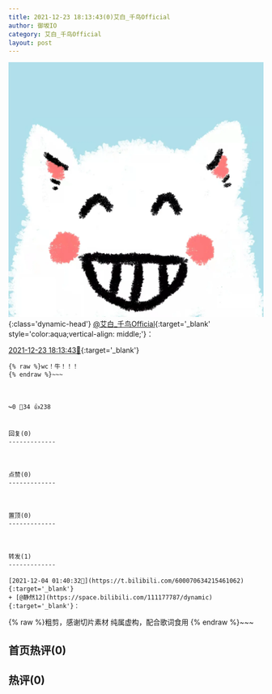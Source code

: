 ```yaml
---
title: 2021-12-23 18:13:43(0)艾白_千鸟Official
author: 御坂IO
category: 艾白_千鸟Official
layout: post
---
```


![img](/images/9ae8b9445fd0665cc014d9080156a45271be73c6.jpg){:class='dynamic-head'}
[@艾白_千鸟Official](https://space.bilibili.com/334537711/dynamic){:target='_blank' style='color:aqua;vertical-align: middle;'}：

[2021-12-23 18:13:43🔗](https://t.bilibili.com/607377193918018135){:target='_blank'}

~~~
{% raw %}wc！牛！！！
{% endraw %}~~~



↪️0 💬34 👍238


回复(0)
-------------



点赞(0)
-------------



置顶(0)
-------------



转发(1)
-------------

[2021-12-04 01:40:32🔗](https://t.bilibili.com/600070634215461062){:target='_blank'}
+ [@静然12](https://space.bilibili.com/111177787/dynamic){:target='_blank'}：
~~~
{% raw %}粗剪，感谢切片素材
纯属虚构，配合歌词食用
{% endraw %}~~~






首页热评(0)
-------------



热评(0)
-------------



